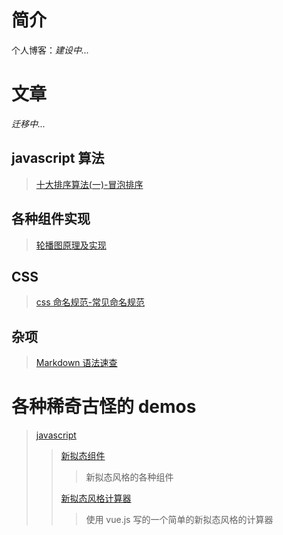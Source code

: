 # 简介

个人博客：_建设中..._

# 文章

_迁移中..._

## javascript 算法

> [十大排序算法(一)-冒泡排序](<JavascriptAlgorithm/十大排序算法(一)-冒泡排序.md>)

## 各种组件实现

> [轮播图原理及实现](components/轮播图原理及实现.md)

## CSS

> [css 命名规范-常见命名规范](css/css命名规范-常见命名规范.md)

## 杂项

> [Markdown 语法速查](softSkills/Markdown语法速查.md)

[softskills]: softSkills

# 各种稀奇古怪的 demos

> [javascript](demos/javascript/index.html)
>
> > [新拟态组件](demos/NeumorphismUI/index.html)
> >
> > > 新拟态风格的各种组件
> >
> > [新拟态风格计算器](demos/SoftUICalculator/index.html)
> >
> > > 使用 vue.js 写的一个简单的新拟态风格的计算器
